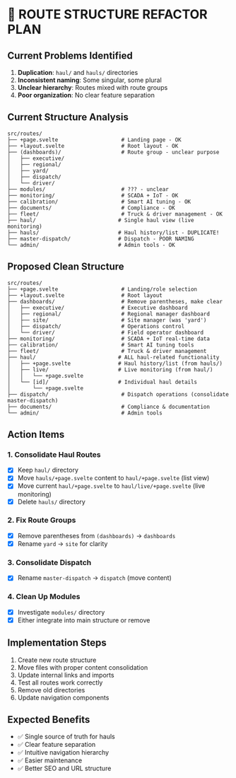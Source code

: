 # 🔧 ROUTE STRUCTURE REFACTOR PLAN

## Current Problems Identified

1. **Duplication**: `haul/` and `hauls/` directories
2. **Inconsistent naming**: Some singular, some plural
3. **Unclear hierarchy**: Routes mixed with route groups
4. **Poor organization**: No clear feature separation

## Current Structure Analysis

```
src/routes/
├── +page.svelte                    # Landing page - OK
├── +layout.svelte                  # Root layout - OK
├── (dashboards)/                   # Route group - unclear purpose
│   ├── executive/
│   ├── regional/
│   ├── yard/
│   ├── dispatch/
│   └── driver/
├── modules/                        # ??? - unclear
├── monitoring/                     # SCADA + IoT - OK
├── calibration/                    # Smart AI tuning - OK
├── documents/                      # Compliance - OK
├── fleet/                          # Truck & driver management - OK
├── haul/                          # Single haul view (live monitoring)
├── hauls/                         # Haul history/list - DUPLICATE!
├── master-dispatch/               # Dispatch - POOR NAMING
└── admin/                         # Admin tools - OK
```

## Proposed Clean Structure

```
src/routes/
├── +page.svelte                    # Landing/role selection
├── +layout.svelte                  # Root layout
├── dashboards/                     # Remove parentheses, make clear
│   ├── executive/                  # Executive dashboard
│   ├── regional/                   # Regional manager dashboard
│   ├── site/                       # Site manager (was 'yard')
│   ├── dispatch/                   # Operations control
│   └── driver/                     # Field operator dashboard
├── monitoring/                     # SCADA + IoT real-time data
├── calibration/                    # Smart AI tuning tools
├── fleet/                          # Truck & driver management
├── haul/                          # ALL haul-related functionality
│   ├── +page.svelte               # Haul history/list (from hauls/)
│   ├── live/                      # Live monitoring (from haul/)
│   │   └── +page.svelte
│   └── [id]/                      # Individual haul details
│       └── +page.svelte
├── dispatch/                       # Dispatch operations (consolidate master-dispatch)
├── documents/                      # Compliance & documentation
└── admin/                          # Admin tools
```

## Action Items

### 1. Consolidate Haul Routes
- [x] Keep `haul/` directory
- [x] Move `hauls/+page.svelte` content to `haul/+page.svelte` (list view)
- [x] Move current `haul/+page.svelte` to `haul/live/+page.svelte` (live monitoring)
- [x] Delete `hauls/` directory

### 2. Fix Route Groups
- [x] Remove parentheses from `(dashboards)` → `dashboards`
- [x] Rename `yard` → `site` for clarity

### 3. Consolidate Dispatch
- [x] Rename `master-dispatch` → `dispatch` (move content)

### 4. Clean Up Modules
- [x] Investigate `modules/` directory
- [x] Either integrate into main structure or remove

## Implementation Steps

1. Create new route structure
2. Move files with proper content consolidation
3. Update internal links and imports
4. Test all routes work correctly
5. Remove old directories
6. Update navigation components

## Expected Benefits

- ✅ Single source of truth for hauls
- ✅ Clear feature separation
- ✅ Intuitive navigation hierarchy
- ✅ Easier maintenance
- ✅ Better SEO and URL structure 